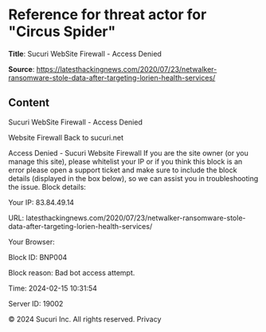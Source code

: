 # Reference for threat actor for "Circus Spider"

**Title**: Sucuri WebSite Firewall - Access Denied

**Source**: https://latesthackingnews.com/2020/07/23/netwalker-ransomware-stole-data-after-targeting-lorien-health-services/

## Content






Sucuri WebSite Firewall - Access Denied







Website Firewall
Back to sucuri.net


Access Denied - Sucuri Website Firewall
If you are the site owner (or you manage this site), please whitelist your IP or if you think this block is an error please open a support ticket and make sure to include the block details (displayed in the box below), so we can assist you in troubleshooting the issue. Block details:


Your IP:
83.84.49.14

URL:
latesthackingnews.com/2020/07/23/netwalker-ransomware-stole-data-after-targeting-lorien-health-services/


Your Browser: 


Block ID:
BNP004


Block reason:
Bad bot access attempt.


Time:
2024-02-15 10:31:54


Server ID:
19002




© 2024 Sucuri Inc. All rights reserved.
Privacy




